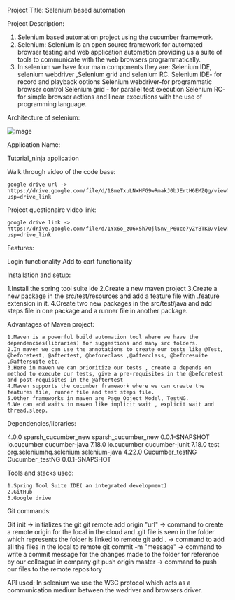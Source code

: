 Project Title: Selenium based automation 

Project Description:

  1. Selenium based automation project using the cucumber framework.
  2. Selenium: Selenium is an open source framework for automated browser testing and web application automation providing us a suite of tools to communicate with the web browsers programmatically.
  3. In selenium we have four main components they are: Selenium IDE, selenium webdriver ,Selenium grid and selenium RC.
     Selenium IDE- for record and playback options
     Selenium webdriver-for programmatic browser control
     Selenium grid - for parallel test execution
     Selenium RC- for simple browser actions and linear executions with the use of programming language.

Architecture of selenium:

![image](https://github.com/user-attachments/assets/68f78294-f857-496a-abb5-b6266c3d9fdf)


Application Name:
  
  Tutorial_ninja application
  
Walk through video of the code base:
  
    google drive url -> https://drive.google.com/file/d/18meTxuLNxHFG9wRmakJ0bJErtH6EMZQg/view?usp=drive_link

Project questionaire video link:

    google drive link -> https://drive.google.com/file/d/1Yx6o_zU6x5h7QjlSnv_P6uce7yZYBTK0/view?usp=drive_link
    
Features:
  
  Login functionality
  Add to cart functionality 
  
Installation and setup:
  
  1.Install the spring tool suite ide
  2.Create a new maven project
  3.Create a new package in the src/test/resources and add a feature file with .feature extension in it.
  4.Create two new packages in the src/test/java and add steps file in one package and a runner file in another package.
  
Advantages of Maven project:
    
    1.Maven is a powerful build automation tool where we have the dependencies(libraries) for suggestions and many src folders. 
    2.In maven we can use the annotations to create our tests like @Test, @beforetest, @aftertest, @beforeclass ,@afterclass, @beforesuite ,@aftersuite etc.
    3.Here in maven we can prioritize our tests , create a depends on method to execute our tests, give a pre-requisites in the @beforetest and post-requisites in the @aftertest
    4.Maven supports the cucumber framework where we can create the features file, runner file and test steps file.
    5.Other frameworks in maven are Page Object Model, TestNG.
    6.We can add waits in maven like implicit wait , explicit wait and thread.sleep.
    
Dependencies/libraries:

<project xmlns="https://maven.apache.org/POM/4.0.0" xmlns:xsi="https://www.w3.org/2001/XMLSchema-instance" xsi:schemaLocation="http://maven.apache.org/POM/4.0.0 https://maven.apache.org/xsd/maven-4.0.0.xsd">
  <modelVersion>4.0.0</modelVersion>
  <groupId>sparsh_cucumber_new</groupId>
  <artifactId>sparsh_cucumber_new</artifactId>
  <version>0.0.1-SNAPSHOT</version>
  <dependencies>
	<!-- https://mvnrepository.com/artifact/io.cucumber/cucumber-java -->
<dependency>
    <groupId>io.cucumber</groupId>
    <artifactId>cucumber-java</artifactId>
    <version>7.18.0</version>
</dependency>
<!-- https://mvnrepository.com/artifact/io.cucumber/cucumber-junit -->
<dependency>
    <groupId>io.cucumber</groupId>
    <artifactId>cucumber-junit</artifactId>
    <version>7.18.0</version>
    <scope>test</scope>
</dependency>
<!-- https://mvnrepository.com/artifact/org.seleniumhq.selenium/selenium-java -->
<dependency>
    <groupId>org.seleniumhq.selenium</groupId>
    <artifactId>selenium-java</artifactId>
    <version>4.22.0</version>
</dependency>
  	<dependency>
  		<groupId>Cucumber_testNG</groupId>
  		<artifactId>Cucumber_testNG</artifactId>
  		<version>0.0.1-SNAPSHOT</version>
  	</dependency>
  </dependencies>
</project>

Tools and stacks used:
  
    1.Spring Tool Suite IDE( an integrated development)
    2.GitHub 
    3.Google drive
 Git commands:

  Git init -> initializes the git 
  git remote add origin "url" -> command to create a remote origin for the local in the cloud and .git file is seen in the folder which represents the folder is linked to remote 
  git add . -> command to add all the files in the local to remote
  git commit -m "message" -> command to write a commit message for the changes made to the folder for reference by our colleague in company
  git push origin master -> command to push our files to the remote repository

  API used:
  In selenium we use the W3C protocol which acts as a communication medium between the wedriver and browsers driver.

    

